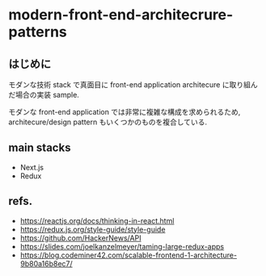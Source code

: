 # modern-front-end-architecrure-patterns

## はじめに

モダンな技術 stack で真面目に front-end application architecure に取り組んだ場合の実装 sample.

モダンな front-end application では非常に複雑な構成を求められるため, architecure/design pattern もいくつかのものを複合している.

## main stacks

- Next.js
- Redux

## refs.

- https://reactjs.org/docs/thinking-in-react.html
- https://redux.js.org/style-guide/style-guide
- https://github.com/HackerNews/API
- https://slides.com/joelkanzelmeyer/taming-large-redux-apps
- https://blog.codeminer42.com/scalable-frontend-1-architecture-9b80a16b8ec7/
